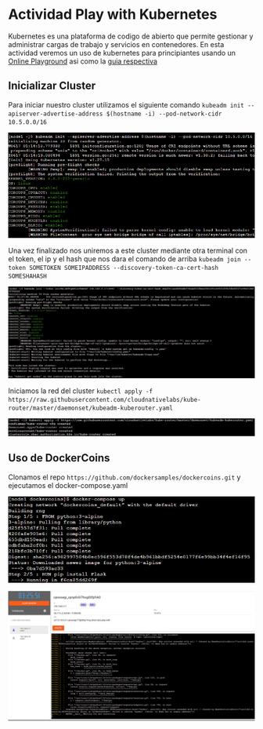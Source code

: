 # Actividad Play with Kubernetes

Kubernetes es una plataforma de codigo de abierto que permite gestionar y administrar cargas de trabajo y servicios en contenedores. En esta actividad veremos un uso de kubernetes para principiantes usando un [Online Playground](https://labs.play-with-k8s.com/) asi como la [guia respectiva](https://training.play-with-kubernetes.com/kubernetes-workshop/)

## Inicializar Cluster

Para iniciar nuestro cluster utilizamos el siguiente comando `kubeadm init --apiserver-advertise-address $(hostname -i) --pod-network-cidr 10.5.0.0/16`

![](image.png)

Una vez finalizado nos uniremos a este cluster mediante otra terminal con el token, el ip y el hash que nos dara el comando de arriba `kubeadm join --token SOMETOKEN SOMEIPADDRESS --discovery-token-ca-cert-hash SOMESHAHASH`

![](image-1.png)

Iniciamos la red del cluster `kubectl apply -f https://raw.githubusercontent.com/cloudnativelabs/kube-router/master/daemonset/kubeadm-kuberouter.yaml`

![](image-2.png)

## Uso de DockerCoins

Clonamos el repo `https://github.com/dockersamples/dockercoins.git` y ejecutamos el docker-compose.yaml

![](image-3.png)


![](image-4.png)

